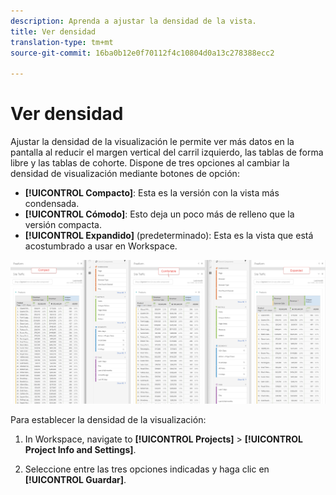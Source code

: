 ```yaml
---
description: Aprenda a ajustar la densidad de la vista.
title: Ver densidad
translation-type: tm+mt
source-git-commit: 16ba0b12e0f70112f4c10804d0a13c278388ecc2

---
```



# Ver densidad

Ajustar la densidad de la visualización le permite ver más datos en la pantalla al reducir el margen vertical del carril izquierdo, las tablas de forma libre y las tablas de cohorte.
Dispone de tres opciones al cambiar la densidad de visualización mediante botones de opción:

- **[!UICONTROL Compacto]**: Esta es la versión con la vista más condensada.
- **[!UICONTROL Cómodo]**: Esto deja un poco más de relleno que la versión compacta.
- **[!UICONTROL Expandido]** (predeterminado): Esta es la vista que está acostumbrado a usar en Workspace.

![](assets/view-density.png)

Para establecer la densidad de la visualización:

1. In Workspace, navigate to **[!UICONTROL Projects]** &gt; **[!UICONTROL Project Info and Settings]**.

1. Seleccione entre las tres opciones indicadas y haga clic en **[!UICONTROL Guardar]**.
